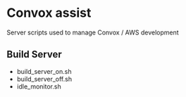 # Convox assist
Server scripts used to manage Convox / AWS development
## Build Server
* build_server_on.sh
* build_server_off.sh
* idle_monitor.sh
